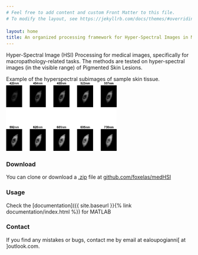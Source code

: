 ```yaml
---
# Feel free to add content and custom Front Matter to this file.
# To modify the layout, see https://jekyllrb.com/docs/themes/#overriding-theme-defaults

layout: home
title: An organized processing framework for Hyper-Spectral Images in Medicine
---
```


Hyper-Spectral Image (HSI) Processing for medical images, specifically for macropathology-related tasks.
The methods are tested on hyper-spectral images (in the visible range) of Pigmented Skin Lesions.

Example of the hyperspectral subimages of sample skin tissue.
<img src="assets/images/example_hsi.jpg" width="300" />

### Download

You can clone or download a [.zip](https://github.com/foxelas/medHSI/archive/refs/heads/main.zip) file at [github.com/foxelas/medHSI](https://github.com/foxelas/medHSI/)

### Usage

Check the [documentation]({{ site.baseurl }}{% link documentation/index.html %}) for MATLAB 

### Contact

If you find any mistakes or bugs, contact me by email at ealoupogianni[ at ]outlook.com.
